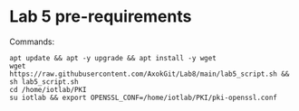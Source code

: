 # Lab 5 pre-requirements

Commands:
```
apt update && apt -y upgrade && apt install -y wget
wget https://raw.githubusercontent.com/AxokGit/Lab8/main/lab5_script.sh && sh lab5_script.sh
cd /home/iotlab/PKI
su iotlab && export OPENSSL_CONF=/home/iotlab/PKI/pki-openssl.conf
```
